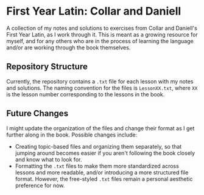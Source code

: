 # First Year Latin: Collar and Daniell

A collection of my notes and solutions to exercises from Collar and Daniell's First Year Latin, as I work through it. This is meant as a growing resource for myself, and for any others who are in the process of learning the language and/or are working through the book themselves.

## Repository Structure

Currently, the repository contains a `.txt` file for each lesson with my notes and solutions. The naming convention for the files is `LessonXX.txt`, where `XX` is the lesson number corresponding to the lessons in the book.

## Future Changes

I might update the organization of the files and change their format as I get further along in the book. Possible changes include:

- Creating topic-based files and organizing them separately, so that jumping around becomes easier if you aren't following the book closely and know what to look for.
- Formatting the `.txt` files to make them more standardized across lessons and more readable, and/or introducing a more structured file format. However, the free-styled `.txt` files remain a personal aesthetic preference for now.

